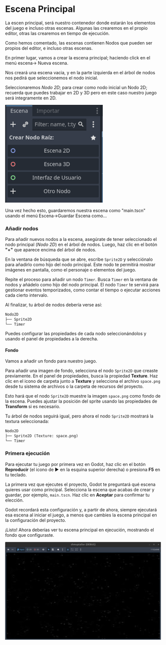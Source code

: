 # Escena Principal

La escen principal, será nuestro contenedor donde estarán los elementos del juego e incluso otras escenas. Algunas las crearemos en el propio editor, otras las crearemos en tiempo de ejecución.

Como hemos comentado, las escenas contienen Nodos que pueden ser propios del editor, e incluso otras escenas.

En primer lugar, vamos a crear la escena principal; haciendo click en el menú escena-> Nueva escena.

Nos creará una escena vacia, y en la parte izquierda en el árbol de nodos nos pedirá que seleccionemos el nodo inicial.

Seleccionaremos _Nodo 2D_; para crear como nodo inicial un Nodo 2D; recuerda que puedes trabajar en 2D y 3D pero en este caso nuestro juego será integramente en 2D.

![nodo2D](img/nodo2d.png)

Una vez hecho esto, guardaremos nuestra escena como "main.tscn" usando el menú Escena->Guardar Escena como...

### Añadir nodos

Para añadir nuevos nodos a la escena, asegúrate de tener seleccionado el nodo principal (_Nodo 2D_) en el árbol de nodos. Luego, haz clic en el botón **"+"** que aparece encima del árbol de nodos.

En la ventana de búsqueda que se abre, escribe `Sprite2D` y selecciónalo para añadirlo como hijo del nodo principal. Este nodo te permitirá mostrar imágenes en pantalla, como el personaje o elementos del juego.

Repite el proceso para añadir un nodo `Timer`. Busca `Timer` en la ventana de nodos y añádelo como hijo del nodo principal. El nodo `Timer` te servirá para gestionar eventos temporizados, como contar el tiempo o ejecutar acciones cada cierto intervalo.

Al finalizar, tu árbol de nodos debería verse así:

```
Nodo2D
├── Sprite2D
└── Timer
```

Puedes configurar las propiedades de cada nodo seleccionándolos y usando el panel de propiedades a la derecha.

#### Fondo

Vamos a añadir un fondo para nuestro juego.

Para añadir una imagen de fondo, selecciona el nodo `Sprite2D` que creaste previamente. En el panel de propiedades, busca la propiedad **Texture**. Haz clic en el icono de carpeta junto a **Texture** y selecciona el archivo `space.png` desde tu sistema de archivos o la carpeta de recursos del proyecto.

Esto hará que el nodo `Sprite2D` muestre la imagen `space.png` como fondo de la escena. Puedes ajustar la posición del sprite usando las propiedades de **Transform** si es necesario.

Tu árbol de nodos seguirá igual, pero ahora el nodo `Sprite2D` mostrará la textura seleccionada:

```
Nodo2D
├── Sprite2D (Texture: space.png)
└── Timer
```

### Primera ejecución

Para ejecutar tu juego por primera vez en Godot, haz clic en el botón **Reproducir** (el icono de ▶️ en la esquina superior derecha) o presiona **F5** en tu teclado.

La primera vez que ejecutes el proyecto, Godot te preguntará qué escena quieres usar como principal. Selecciona la escena que acabas de crear y guardar, por ejemplo, `main.tscn`. Haz clic en **Aceptar** para confirmar tu elección.

Godot recordará esta configuración y, a partir de ahora, siempre ejecutará esa escena al iniciar el juego, a menos que cambies la escena principal en la configuración del proyecto.

¡Listo! Ahora deberías ver tu escena principal en ejecución, mostrando el fondo que configuraste.

![fondo1](img/fondo1.png)